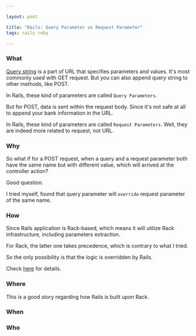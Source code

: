 ```yaml
---

layout: post

title: "Rails: Query Parameter vs Request Parameter"
tags: rails ruby

---
```

  

### What

[Query string](https://en.wikipedia.org/wiki/Query_string) is a part of URL that specifies parameters and values. It's most commonly used with GET request. But you can also append query string to other methods, like POST.

In Rails, these kind of parameters are called `Query Parameters`.

But for POST, data is sent within the request body. Since it's not safe at all to append your bank information in the URL.

In Rails, these kind of parameters are called `Request Parameters`. Well, they are indeed more related to request, not URL.

### Why

So what if for a POST request, when a query and a request parameter both have the same name but with different value, which will arrived at the controller action?

Good question. 

I tried myself,  found that query parameter will `override` request parameter of the same name. 
  
  
  

### How

Since Rails application is Rack-based, which means it will utilize Rack infrastructure, including parameters extraction. 

For Rack, the latter one takes precedence, which is contrary to what I tried.

So the only possibility is that the logic is overridden by Rails.

Check [here](https://stackoverflow.com/questions/8510235/rails-query-parameter-vs-post-parameter) for details.



  
  

### Where


This is a good story regarding how Rails is built upon Rack.

  

### When

  
  
  

### Who